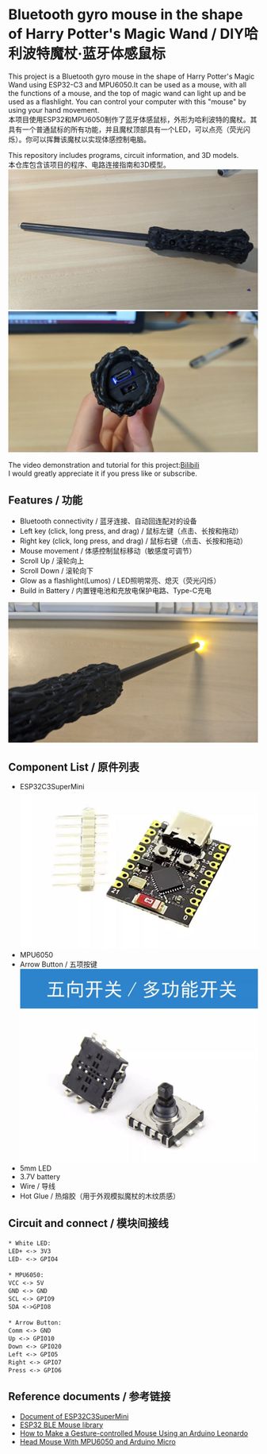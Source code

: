 # Bluetooth gyro mouse in the shape of Harry Potter's Magic Wand / DIY哈利波特魔杖·蓝牙体感鼠标

This project is a Bluetooth gyro mouse in the shape of Harry Potter's Magic Wand using ESP32-C3 and MPU6050.It can be used as a mouse, with all the functions of a mouse, and the top of magic wand can light up and be used as a flashlight. You can control your computer with this "mouse" by using your hand movement. <br>
本项目使用ESP32和MPU6050制作了蓝牙体感鼠标，外形为哈利波特的魔杖。其具有一个普通鼠标的所有功能，并且魔杖顶部具有一个LED，可以点亮（荧光闪烁）。你可以挥舞该魔杖以实现体感控制电脑。 <br>

This repository includes programs, circuit information, and 3D models. <br>
本仓库包含该项目的程序、电路连接指南和3D模型。 <br>
![pic1](https://github.com/MRCX-Personal/BLEmouse_Magic_Wand_with_ESP32/blob/main/pic/pic1.jpg?raw=true)
![pic2](https://github.com/MRCX-Personal/BLEmouse_Magic_Wand_with_ESP32/blob/main/pic/pic2.jpg?raw=true)

The video demonstration and tutorial for this project:[Bilibili]() <br>
I would greatly appreciate it if you press like or subscribe. <br>


## Features / 功能
* Bluetooth connectivity / 蓝牙连接、自动回连配对的设备
* Left key (click, long press, and drag) / 鼠标左键（点击、长按和拖动）
* Right key (click, long press, and drag) / 鼠标右键（点击、长按和拖动）
* Mouse movement / 体感控制鼠标移动（敏感度可调节）
* Scroll Up / 滚轮向上
* Scroll Down / 滚轮向下
* Glow as a flashlight(Lumos) / LED照明常亮、熄灭（荧光闪烁）
* Build in Battery / 内置锂电池和充放电保护电路、Type-C充电

![pic3](https://github.com/MRCX-Personal/BLEmouse_Magic_Wand_with_ESP32/blob/main/pic/pic4.jpg)

## Component List / 原件列表
* ESP32C3SuperMini 
![pic4](https://github.com/MRCX-Personal/BLEmouse_Magic_Wand_with_ESP32/blob/main/pic/esp32c3.JPG)
* MPU6050
* Arrow Button / 五项按键
![pic5](https://github.com/MRCX-Personal/BLEmouse_Magic_Wand_with_ESP32/blob/main/pic/arrowbutton.JPG)
* 5mm LED
* 3.7V battery
* Wire / 导线
* Hot Glue / 热熔胶（用于外观模拟魔杖的木纹质感）

## Circuit and connect / 模块间接线

```
* White LED:
LED+ <-> 3V3
LED- <-> GPIO4

* MPU6050:
VCC <-> 5V
GND <-> GND
SCL <-> GPIO9
SDA <->GPIO8

* Arrow Button:
Comm <-> GND
Up <-> GPIO10
Down <-> GPIO20
Left <-> GPIO5
Right <-> GPIO7
Press <-> GPIO6
```

## Reference documents / 参考链接
* [Document of ESP32C3SuperMini](https://www.nologo.tech/product/esp32/esp32c3SuperMini/esp32C3SuperMini.html)
* [ESP32 BLE Mouse library](https://github.com/T-vK/ESP32-BLE-Mouse)
* [How to Make a Gesture-controlled Mouse Using an Arduino Leonardo](https://maker.pro/arduino/projects/how-to-make-a-nintendo-wii-inspired-air-mouse-using-an-arduino-leonardo)
* [Head Mouse With MPU6050 and Arduino Micro](https://www.instructables.com/Head-Mouse-With-MPU6050-and-Arduino-Micro/)
